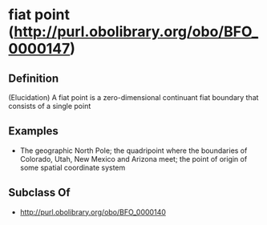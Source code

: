 # fiat point (http://purl.obolibrary.org/obo/BFO_0000147)

## Definition
(Elucidation) A fiat point is a zero-dimensional continuant fiat boundary that consists of a single point

## Examples
- The geographic North Pole; the quadripoint where the boundaries of Colorado, Utah, New Mexico and Arizona meet; the point of origin of some spatial coordinate system

## Subclass Of
- http://purl.obolibrary.org/obo/BFO_0000140

